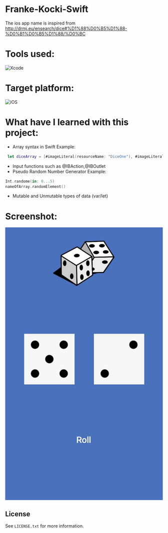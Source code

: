 # Franke-Kocki-Swift

The ios app name is inspired from http://drmj.eu/ensearch/dice#%D1%88%D0%B5%D1%88-%D0%B1%D0%B5%D1%88/%D0%BC


# Tools used:
![Xcode](https://img.shields.io/badge/Xcode-007ACC?style=for-the-badge&logo=Xcode&logoColor=white)

# Target platform:
![iOS](https://img.shields.io/badge/iOS-000000?style=for-the-badge&logo=ios&logoColor=white)

# What have I learned with this project:

- Array syntax in Swift
Example:
```Swift
 let diceArray = [#imageLiteral(resourceName: "DiceOne"), #imageLiteral(resourceName: "DiceTwo"), #imageLiteral(resourceName: "DiceThree"), #imageLiteral(resourceName: "DiceFour"), #imageLiteral(resourceName: "DiceFive"), #imageLiteral(resourceName: "DiceSix")]
```

- Input functions such as @IBAction,@IBOutlet
- Pseudo Random Number Generator
Example:
```Swift
Int.randome(in: 0...5)
nameOfArray.randomElement()
```
- Mutable and Unmutable types of data (var/let)

# Screenshot:
![screenshot](https://raw.githubusercontent.com/stefan-najdovski/Frlanje-Kocki-Swift/main/screenshot.jpeg)



<!-- LICENSE -->
## License

See `LICENSE.txt` for more information.
